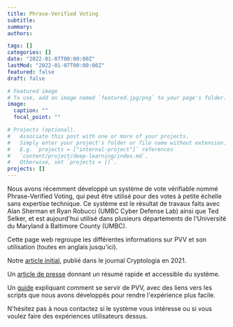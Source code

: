 ```yaml
---
title: Phrase-Verified Voting
subtitle: 
summary: 
authors:

tags: []
categories: []
date: "2022-01-07T00:00:00Z"
lastMod: "2022-01-07T00:00:00Z"
featured: false
draft: false

# Featured image
# To use, add an image named `featured.jpg/png` to your page's folder. 
image:
  caption: ""
  focal_point: ""

# Projects (optional).
#   Associate this post with one or more of your projects.
#   Simply enter your project's folder or file name without extension.
#   E.g. `projects = ["internal-project"]` references 
#   `content/project/deep-learning/index.md`.
#   Otherwise, set `projects = []`.
projects: []
---
```

Nous avons récemment développé un système de vote vérifiable nommé Phrase-Verified Voting, qui peut être utilisé pour des votes à petite échelle sans expertise technique. Ce système est le résultat de travaux faits avec Alan Sherman et Ryan Robucci (UMBC Cyber Defense Lab) ainsi que Ted Selker, et est aujourd'hui utilisé dans plusieurs départements de l'Université du Maryland à Baltimore County (UMBC).


Cette page web regroupe les différentes informations sur PVV et son utilisation (toutes en anglais jusqu'ici).

Notre  [article initial](/publication/blanchard-2021-phraseverifiedvoting/), publié dans le journal Cryptologia en 2021.

Un  [article de presse](/files/PVV-cohe.pdf) donnant un résumé rapide et accessible du système.

Un [guide](/files/PVV-guide.pdf) expliquant comment se servir de PVV, avec des liens vers les scripts que nous avons développés pour rendre l'expérience plus facile.


N'hésitez pas à nous contactez si le système vous intéresse ou si vous voulez faire des expériences utilisateurs dessus.